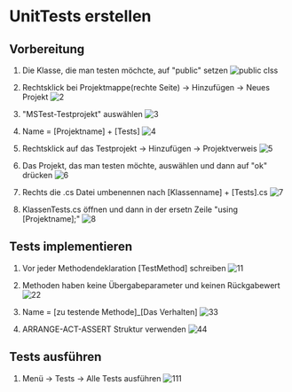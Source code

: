 # UnitTests erstellen

## Vorbereitung
1. Die Klasse, die man testen möchcte, auf "public" setzen
![public clss](https://github.com/GSO-SW/git-zusammenfassung-winsen-rene/assets/145109199/f273e38d-47d8-4256-8599-13370321b442)

2. Rechtsklick bei Projektmappe(rechte Seite) -> Hinzufügen -> Neues Projekt 
![2](https://github.com/GSO-SW/git-zusammenfassung-winsen-rene/assets/145109199/25063670-aff5-4832-950f-0c090f8c037d)

3. "MSTest-Testprojekt" auswählen
![3](https://github.com/GSO-SW/git-zusammenfassung-winsen-rene/assets/145109199/465a1a51-4107-4203-8de6-4f68582e7c9f)

4. Name = [Projektname] + [Tests]
![4](https://github.com/GSO-SW/git-zusammenfassung-winsen-rene/assets/145109199/75fcd11c-53d4-455e-a012-dcd4822b9cc0)

5. Rechtsklick auf das Testprojekt -> Hinzufügen -> Projektverweis
![5](https://github.com/GSO-SW/git-zusammenfassung-winsen-rene/assets/145109199/87d92cf3-4a7f-4eae-ba52-6820ec16204e)

6. Das Projekt, das man testen möchte, auswählen und dann auf "ok" drücken
![6](https://github.com/GSO-SW/git-zusammenfassung-winsen-rene/assets/145109199/26d9b6af-24a8-4b97-93f7-1e92f4284663)

7. Rechts die .cs Datei umbenennen nach [Klassenname] + [Tests].cs
![7](https://github.com/GSO-SW/git-zusammenfassung-winsen-rene/assets/145109199/09c69d9f-f140-4c94-8f3c-c2d105206f87)


8. KlassenTests.cs öffnen und dann in der ersetn Zeile "using [Projektname];"
![8](https://github.com/GSO-SW/git-zusammenfassung-winsen-rene/assets/145109199/f99d8073-c877-48ab-a083-0d4896f3622e)



## Tests implementieren
1. Vor jeder Methodendeklaration [TestMethod] schreiben
![11](https://github.com/GSO-SW/git-zusammenfassung-winsen-rene/assets/145109199/b0688201-e836-43c0-8780-11e6844f9088)

2. Methoden haben keine Übergabeparameter und keinen Rückgabewert
![22](https://github.com/GSO-SW/git-zusammenfassung-winsen-rene/assets/145109199/23ebd80c-d150-4f1c-a40f-36cbd9a6f818)

3. Name = [zu testende Methode]_[Das Verhalten]
![33](https://github.com/GSO-SW/git-zusammenfassung-winsen-rene/assets/145109199/0e1c1bff-ca5e-4f6c-a507-d4b962b1ed2a)

4. ARRANGE-ACT-ASSERT Struktur verwenden
![44](https://github.com/GSO-SW/git-zusammenfassung-winsen-rene/assets/145109199/8d7ed08b-ec5a-4201-b6f0-bf10095dfe02)


## Tests ausführen
1. Menü -> Tests -> Alle Tests ausführen
![111](https://github.com/GSO-SW/git-zusammenfassung-winsen-rene/assets/145109199/350561e1-d32e-4c79-8f59-f5dfd9f76090)
